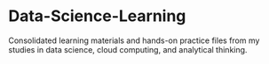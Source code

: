 # Data-Science-Learning
Consolidated learning materials and hands-on practice files from my studies in data science, cloud computing, and analytical thinking.
